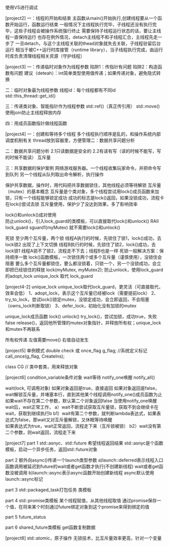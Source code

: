 使用VS进行调试

[project2] 
一：线程的开始和结束
主函数从main()开始执行,创建线程要从一个函数开始运行，函数运行结束
一般情况下主线程执行完毕，子线程还没有执行完毕，这些子线程会被操作系统强行终止
需要保持子线程运行状态的话，要让主线程一直保持运行
也存在例外情况，detach主线程不和子线程汇合，主线程先走一步了 
一旦detach，与这个主线程关联的thead对象就失去关联，子线程驻留后台运行
相当于被C++运行时库接管（runtime library），当子线程执行完成，由运行时库负责清理线程相关资源（守护线程）


[project3] 
一：传递临时对象作为线程参数
陷阱1：传指针有问题
陷阱2：构造函数有问题
建议（deteah）：int简单类型使用值传递；如果传递对象，避免隐式转换

二：临时对象最为线程参数
线程id：每个线程都有不同id 
std::this_thread::get_id()

三：传递类对象、智能指针作为线程参数 
std::ref()（真正传引用）
std::move()
使用join防止主线程释放内存

四：用成员函数指针做线程函数


[project4] 
一：创建和等待多个线程
多个线程执行顺序是乱的，和操作系统内部调度机制有关
thread放到容器里，方便管理二：数据共享问题分析

二：数据共享问题分析
2.1只读数据是安全的
2.2有读有写（读的时候不能写，写的时候不能读）
互斥量

三：共享数据的保护案例
网络游戏服务器。一个线程收集玩家命令，并把命令写到队列
              另一个线程从队列取出命令解析，执行操作

保护共享数据，操作时，用代码把共享数据锁住，其他线程必须等待解锁
互斥量（mutex）的基本概念
互斥量是个类对象，多个线程尝试用lock()成员函数来加锁，只有一个线程能够锁定成功
成功的标志是lock()返回，如果没锁成功，流程卡在lock()尝试去锁
互斥量使用，保护少了没达到效果，多了影响效率

lock()和unlock()成对使用   
防止unlock()，引入lock_guard的类模板，可以直接取代lock()和unlock() RAII
lock_guard<mutex> sguard1(myMutex) 就不需要lock()和unlock()

死锁
至少两个互斥量，两个锁
线程A执行的时候，先锁住了锁1，lock()成功，去lock锁2
出现了上下文切换
线程B执行的时候，先锁住了锁2，lock()成功，去lock锁1
线程A锁不了锁2，流程走不下去；线程B也是一样
死锁一般解决方案：保持顺序一致
lock()函数模板，一次锁住两个或多个互斥量（谨慎使用），没锁住会阻塞
要么多个互斥量都锁住，要么都没锁着，只锁一个，另一个没锁成功，会立即把已经锁住的释放
lock(myMutex, myMutex2);
防止unlock，使用lock_guard的adopt_lock
unique_lock 取代 lock_guard


[project4-2]
unique_lock
unique_lock取代lock_guard，更灵活（可直接取代，效率会低）
1、adopt_lock，表示这个互斥量已经被lock（需要提前lock）
2、try_to_lock，尝试lock()锁定mutex，没锁定成功，会立即返回，不会阻塞（owns_lock判断取锁）
3、defer_lock，初始化没有加锁的mutex

unique_lock成员函数
lock()
unlock()
try_lock()，尝试加锁，成功true，失败false
release()，返回他所管理的mutex对象指针，并释放所有权；unique_lock和mutex不再联系

所有权传递
左值需要move()  右值自动发生


[project5]
单例模式
double check 
或
once_flag g_flag;  //系统定义标记
call_once(g_flag, CreateIns);

class CG  // 类中套类，用来释放对象


[project6]
condition_variable条件对象
wait等待
notify_one唤醒
notify_all()

wait(lock, 可调用对象)
如果对象返回是true，直接返回
如果对象返回是false，wait解锁互斥量，并堵塞本行，直到其他某个线程调用notify_one()成员函数为止
如果wait不存在第二个参数，默认第二个对象返回false
当使用notify_one唤醒wait后，wait正常工作，
 a）wait不断尝试获取互斥量锁，获取不到会继续卡在wait，获取到继续执行b
   b1）wait有第二个参数，就判断lambda表达式，如果表达式为false，那wait又对互斥量解锁，又休眠等待唤醒     
                                       如果表达式为true，wait正常返回，流程走下来（互斥锁被锁）
   b2）wait没有第二个参数，则wait返回，流程走下来


[project7]
part 1
std::asnyc、std::future
希望线程返回结果
std::asnyc是个函数模板，启动一个异步任务，返回std::future对象

part 2
额外向async()传递一个launch类型参数
a)launch::deferred表示线程入口函数调用被延迟到future的wait或者get函数才执行(不创建新线程)
  wait或者get函数没被调用
b)launch::async表示async函数开始创建新线程
  async默认使用launch::async标记

part 3
std::packaged_task打包任务
类模板

part 4
std::promise类模板
某个线程赋值，从其他线程取值
通过promise保存一个值，在将来某个时刻通过future绑定对象到这个promise来得到绑定的值

part 5
future_status 

part 6
shared_future类模板
get函数复制数据


[project8]
std::atomic，原子操作
无锁技术，比互斥量效率更高，针对一个变量




